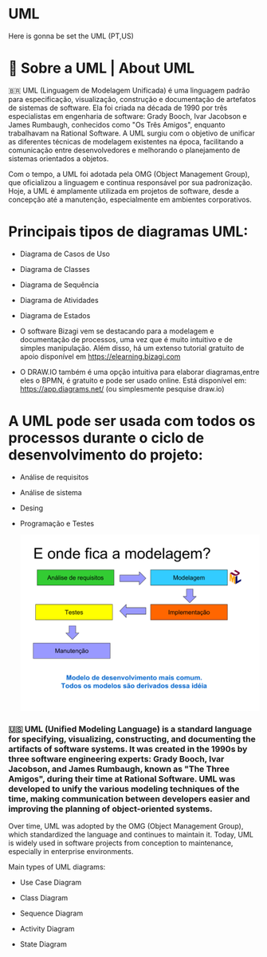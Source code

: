 # UML
Here is gonna be set the UML (PT,US)

# 📘 Sobre a UML | About UML
🇧🇷 UML (Linguagem de Modelagem Unificada) é uma linguagem padrão para especificação, visualização, construção e documentação de artefatos de sistemas de software. Ela foi criada na década de 1990 por três especialistas em engenharia de software: Grady Booch, Ivar Jacobson e James Rumbaugh, conhecidos como "Os Três Amigos", enquanto trabalhavam na Rational Software. A UML surgiu com o objetivo de unificar as diferentes técnicas de modelagem existentes na época, facilitando a comunicação entre desenvolvedores e melhorando o planejamento de sistemas orientados a objetos.

Com o tempo, a UML foi adotada pela OMG (Object Management Group), que oficializou a linguagem e continua responsável por sua padronização. Hoje, a UML é amplamente utilizada em projetos de software, desde a concepção até a manutenção, especialmente em ambientes corporativos.

# Principais tipos de diagramas UML:

- Diagrama de Casos de Uso

- Diagrama de Classes

- Diagrama de Sequência

- Diagrama de Atividades

- Diagrama de Estados

- O software Bizagi vem se destacando para a modelagem e documentação de processos, uma vez que é muito intuitivo e de simples manipulação. Além disso, há um extenso tutorial gratuito de apoio disponível em https://elearning.bizagi.com

- O DRAW.IO também é uma opção intuitiva para elaborar diagramas,entre eles o BPMN, é gratuito e pode ser usado online. Está disponível em: https://app.diagrams.net/ (ou simplesmente pesquise draw.io)

# A UML pode ser usada com todos os processos durante o ciclo de desenvolvimento do projeto:
- Análise de requisitos
- Análise de sistema
- Desing
- Programação e Testes

  ![Diagrama UML](src/uml.png)
  


### 🇺🇸 UML (Unified Modeling Language) is a standard language for specifying, visualizing, constructing, and documenting the artifacts of software systems. It was created in the 1990s by three software engineering experts: Grady Booch, Ivar Jacobson, and James Rumbaugh, known as "The Three Amigos", during their time at Rational Software. UML was developed to unify the various modeling techniques of the time, making communication between developers easier and improving the planning of object-oriented systems.

Over time, UML was adopted by the OMG (Object Management Group), which standardized the language and continues to maintain it. Today, UML is widely used in software projects from conception to maintenance, especially in enterprise environments.

Main types of UML diagrams:

- Use Case Diagram

- Class Diagram

- Sequence Diagram

- Activity Diagram

- State Diagram
